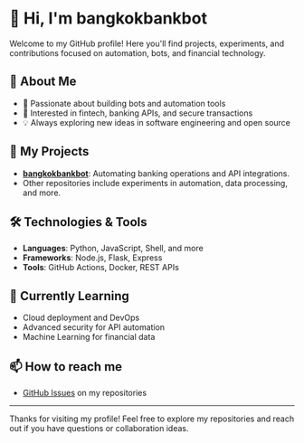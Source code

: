 # 👋 Hi, I'm bangkokbankbot

Welcome to my GitHub profile! Here you'll find projects, experiments, and contributions focused on automation, bots, and financial technology.

## 🚀 About Me

- 🤖 Passionate about building bots and automation tools
- 🏦 Interested in fintech, banking APIs, and secure transactions
- 💡 Always exploring new ideas in software engineering and open source

## 📂 My Projects

- **[bangkokbankbot](https://github.com/bangkokbankbot/bangkokbankbot)**: Automating banking operations and API integrations.
- Other repositories include experiments in automation, data processing, and more.

## 🛠️ Technologies & Tools

- **Languages**: Python, JavaScript, Shell, and more
- **Frameworks**: Node.js, Flask, Express
- **Tools**: GitHub Actions, Docker, REST APIs

## 🌱 Currently Learning

- Cloud deployment and DevOps
- Advanced security for API automation
- Machine Learning for financial data

## 📫 How to reach me

- [GitHub Issues](https://github.com/bangkokbankbot/bangkokbankbot/issues) on my repositories

---

Thanks for visiting my profile! Feel free to explore my repositories and reach out if you have questions or collaboration ideas.
